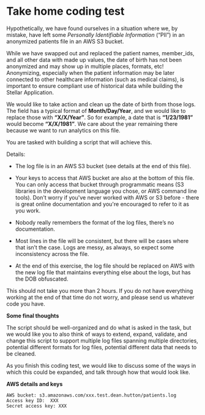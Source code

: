 # Take home coding test

Hypothetically, we have found ourselves in a situation where we, by mistake, have left some *Personally Identifiable Information* (“PII”) in an anonymized patients file in an AWS S3 bucket.

While we have swapped out and replaced the patient names, member_ids, and all other data with made up values, the date of birth has not been anonymized and may show up in multiple places, formats, etc! Anonymizing, especially when the patient information may be later connected to other healthcare information (such as medical claims), is important to ensure compliant use of historical data while building the Stellar Application.

We would like to take action and clean up the date of birth from those logs. The field has a typical format of **Month/Day/Year**, and we would like to replace those with **“X/X/Year”**. So for example, a date that is **“1/23/1981”** would become **“X/X/1981”**. We care about the year remaining there because we want to run analytics on this file.

You are tasked with building a script that will achieve this.

Details: 

- The log file is in an AWS S3 bucket (see details at the end of this file).

- Your keys to access that AWS bucket are also at the bottom of this file. You can only access that bucket through programmatic means (S3 libraries in the development language you chose, or AWS command line tools). Don't worry if you've never worked with AWS or S3 before - there is great online documentation and you're encouraged to refer to it as you work.

- Nobody really remembers the format of the log files, there’s no documentation.

- Most lines in the file will be consistent, but there will be cases where that isn’t the case. Logs are messy, as always, so expect some inconsistency across the file.

- At the end of this exercise, the log file should be replaced on AWS with the new log file that maintains everything else about the logs, but has the DOB obfuscated.

This should not take you more than 2 hours. If you do not have everything working at the end of that time do not worry, and please send us whatever code you have.

**Some final thoughts**

The script should be well-organized and do what is asked in the task, but we would like you to also think of ways to extend, expand, validate, and change this script to support multiple log files spanning multiple directories, potential different formats for log files, potential different data that needs to be cleaned.

As you finish this coding test, we would like to discuss some of the ways in which this could be expanded, and talk through how that would look like.

**AWS details and keys**

```
AWS bucket: s3.amazonaws.com/xxx.test.dean.hutton/patients.log
Access key ID:  XXX
Secret access key: XXX
```